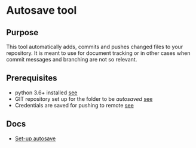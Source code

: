 # Autosave tool

## Purpose

This tool automatically adds, commits and pushes changed files to your repository. It is meant to use for document tracking or in other cases when commit messages and branching are not so relevant.

## Prerequisites

- python 3.6+ installed [see](https://www.python.org/downloads/)
- GIT repository set up for the folder to be *autosaved* [see](https://help.github.com/en/github/getting-started-with-github/create-a-repo)
- Credentials are saved for pushing to remote [see](http://web.mit.edu/git/www/git-credential-store.html)

## Docs

* [Set-up autosave](./docs/setup.md)